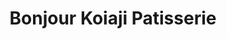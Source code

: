 --- 
title: "Bonjour Koiaji Patisserie"
publishdate: "2019-8-6T16:48:46+02:00"
src: "https://365manga.net/manga/bonjour-koiaji-patisserie"
image: "https://data.365manga.net/images/thumbnails/6679-bonjour-koiaji-patisserie.jpg"
description: "Haruno Sayuri dreams of becoming an elite patissier, so landing a spot in the elite Fleurir Academy seems like a dream comes true. Hard-working and earnest, she finds herself being surrounded by four of the dreamiest guys in school. Will Sayuri achieve more than just her dream of becoming a patissier?!"
---